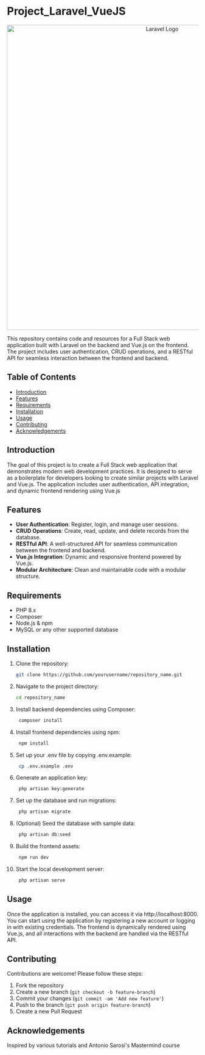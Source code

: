# Project_Laravel_VueJS
<p align="center"><a href="https://laravel.com" target="_blank"><img src="https://raw.githubusercontent.com/laravel/art/master/logo-lockup/5%20SVG/2%20CMYK/1%20Full%20Color/laravel-logolockup-cmyk-red.svg" width="800" alt="Laravel Logo"></a></p>

This repository contains code and resources for a Full Stack web application built with Laravel on the backend and Vue.js on the frontend. The project includes user authentication, CRUD operations, and a RESTful API for seamless interaction between the frontend and backend.

## Table of Contents

- [Introduction](#introduction)
- [Features](#features)
- [Requirements](#requirements)
- [Installation](#installation)
- [Usage](#usage)
- [Contributing](#contributing)
- [Acknowledgements](#acknowledgements)

## Introduction
The goal of this project is to create a Full Stack web application that demonstrates modern web development practices. It is designed to serve as a boilerplate for developers looking to create similar projects with Laravel and Vue.js. The application includes user authentication, API integration, and dynamic frontend rendering using Vue.js

## Features

- **User Authentication**: Register, login, and manage user sessions.
- **CRUD Operations**: Create, read, update, and delete records from the database.
- **RESTful API**: A well-structured API for seamless communication between the frontend and backend.
- **Vue.js Integration**: Dynamic and responsive frontend powered by Vue.js.
- **Modular Architecture**: Clean and maintainable code with a modular structure.

## Requirements
- PHP 8.x
- Composer
- Node.js & npm
- MySQL or any other supported database

## Installation

1. Clone the repository:
   
    ```sh
    git clone https://github.com/yourusername/repository_name.git
    ```
3. Navigate to the project directory:
   
    ```sh
    cd repository_name
    ```
6. Install backend dependencies using Composer:

   ```sh
    composer install
    ```
   
6. Install frontend dependencies using npm:

   ```sh
    npm install
    ```

6. Set up your .env file by copying .env.example:

   ```sh
    cp .env.example .env
    ```

6. Generate an application key:

   ```sh
    php artisan key:generate
    ```
6. Set up the database and run migrations:

   ```sh
    php artisan migrate
    ```
6. (Optional) Seed the database with sample data:

   ```sh
    php artisan db:seed
    ```
6. Build the frontend assets:

   ```sh
    npm run dev
    ```
6. Start the local development server:

   ```sh
    php artisan serve
    ```

## Usage
Once the application is installed, you can access it via http://localhost:8000. You can start using the application by registering a new account or logging in with existing credentials. The frontend is dynamically rendered using Vue.js, and all interactions with the backend are handled via the RESTful API.

## Contributing

Contributions are welcome! Please follow these steps:

1. Fork the repository
2. Create a new branch (`git checkout -b feature-branch`)
3. Commit your changes (`git commit -am 'Add new feature'`)
4. Push to the branch (`git push origin feature-branch`)
5. Create a new Pull Request

## Acknowledgements
Inspired by various tutorials and Antonio Sarosi's Mastermind course



















